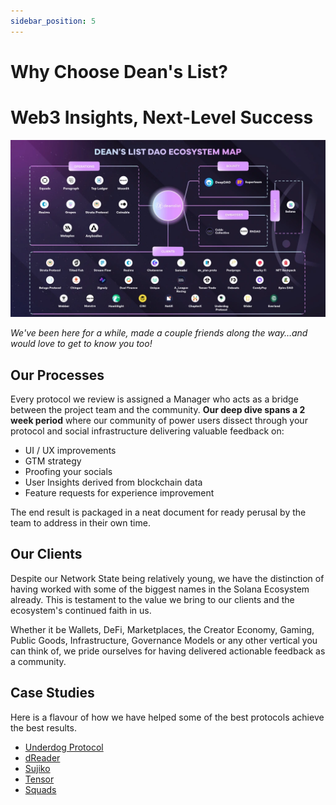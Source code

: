 ```yaml
---
sidebar_position: 5
---
```


# Why Choose Dean's List?

# Web3 Insights, Next-Level Success

![Dean's list ecosystem map](image.png)

_We've been here for a while, made a couple friends along the way…and would love to get to know you too!_

## Our Processes

Every protocol we review is assigned a Manager who acts as a bridge between the project team and the community. **Our deep dive spans a 2 week period** where our community of power users dissect through your protocol and social infrastructure delivering valuable feedback on:

- UI / UX improvements
- GTM strategy
- Proofing your socials
- User Insights derived from blockchain data
- Feature requests for experience improvement

The end result is packaged in a neat document for ready perusal by the team to address in their own time.

## Our Clients

Despite our Network State being relatively young, we have the distinction of having worked with some of the biggest names in the Solana Ecosystem already. This is testament to the value we bring to our clients and the ecosystem's continued faith in us.

Whether it be Wallets, DeFi, Marketplaces, the Creator Economy, Gaming, Public Goods, Infrastructure, Governance Models or any other vertical you can think of, we pride ourselves for having delivered actionable feedback as a community.

## Case Studies

Here is a flavour of how we have helped some of the best protocols achieve the best results.

- [Underdog Protocol](https://www.underdogprotocol.com)
- [dReader](https://dreader.io)
- [Sujiko](https://sujiko.trade)
- [Tensor](https://www.tensor.trade)
- [Squads](https://squads.so)
